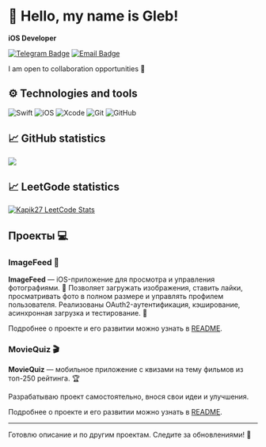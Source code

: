 # 👋 Hello, my name is Gleb!



**iOS Developer**

[![Telegram Badge](https://img.shields.io/badge/-@GKapik-26A5E4?style=flat&logo=Telegram&logoColor=white)](https://t.me/GKapik)
[![Email Badge](https://img.shields.io/badge/-nimimk19@yandex.ru-ff8300?style=flat&logo=mailboxdotorg&logoColor=white)](mailto:nimimk19@yandex.ru)

I am open to collaboration opportunities 🤝

## ⚙️ Technologies and tools

![Swift](https://img.shields.io/badge/-Swift-FA7343?style=flat&logo=Swift&logoColor=white)
![iOS](https://img.shields.io/badge/-iOS-000000?style=flat&logo=Apple&logoColor=white)
![Xcode](https://img.shields.io/badge/-Xcode-1575F9?style=flat&logo=Xcode&logoColor=white)
![Git](https://img.shields.io/badge/-Git-F05032?style=flat&logo=Git&logoColor=white)
![GitHub](https://img.shields.io/badge/-GitHub-181717?style=flat&logo=GitHub&logoColor=white)

## 📈 GitHub statistics

<picture>
  <source 
    srcset="https://github-readme-stats.vercel.app/api?username=GlebInCode&show_icons=true&theme=dark&hide_border=true&bg_color=00000000"
    media="(prefers-color-scheme: dark)"
  />
  <source
    srcset="https://github-readme-stats.vercel.app/api?username=GlebInCode&show_icons=true&theme=default&hide_border=true&bg_color=00000000"
    media="(prefers-color-scheme: light), (prefers-color-scheme: no-preference)"
  />
  <img src="https://github-readme-stats.vercel.app/api?username=GlebInCode&show_icons=true&hide_border=true&bg_color=00000000" />
</picture>

## 📈 LeetGode statistics
<a href="https://leetcode.com/u/Kapik27/" target="_blank">
  <picture>
    <source 
      srcset="https://leetcode-stats.vercel.app/api?username=Kapik27&theme=Dark" 
      media="(prefers-color-scheme: dark)" 
    />
    <source 
      srcset="https://leetcode-stats.vercel.app/api?username=Kapik27&theme=Light" 
      media="(prefers-color-scheme: light), (prefers-color-scheme: no-preference)" 
    />
    <img 
      src="https://leetcode-stats.vercel.app/api?username=Kapik27&theme=Light" 
      alt="Kapik27 LeetCode Stats" 
    />
  </picture>
</a>

## Проекты 💻

### ImageFeed 📸

**ImageFeed** — iOS-приложение для просмотра и управления фотографиями. 📸 Позволяет загружать изображения, ставить лайки, просматривать фото в полном размере и управлять профилем пользователя. Реализованы OAuth2-аутентификация, кэширование, асинхронная загрузка и тестирование. 🚀

Подробнее о проекте и его развитии можно узнать в [README](https://github.com/GlebInCode/ImageFeed).

### MovieQuiz 🎬

**MovieQuiz** — мобильное приложение с квизами на тему фильмов из топ-250 рейтинга. 🏆

Разрабатываю проект самостоятельно, внося свои идеи и улучшения.

Подробнее о проекте и его развитии можно узнать в [README](https://github.com/GlebInCode/MovieQuiz-ios).

---

Готовлю описание и по другим проектам. Следите за обновлениями! 🚀
